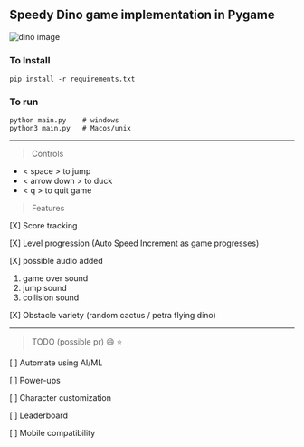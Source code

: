 ## Speedy Dino game implementation in Pygame

![dino image](https://github.com/tusuii/literate-umbrella/blob/main/dino_game/assets/dino1.png)

### To Install 

```shell
pip install -r requirements.txt
```

### To run 

```shell
python main.py    # windows
python3 main.py   # Macos/unix
```
---
> Controls

* < space > to jump
* < arrow down > to duck
* < q > to quit game

> Features 

[X] Score tracking

[X] Level progression (Auto Speed Increment as game progresses)

[X] possible audio added 

1. game over sound
2. jump sound
3. collision sound
    
[X]  Obstacle variety (random cactus / petra flying dino)

---

> TODO (possible pr) :smile: :star:

[ ] Automate using AI/ML

[ ] Power-ups

[ ] Character customization

[ ] Leaderboard

[ ] Mobile compatibility
